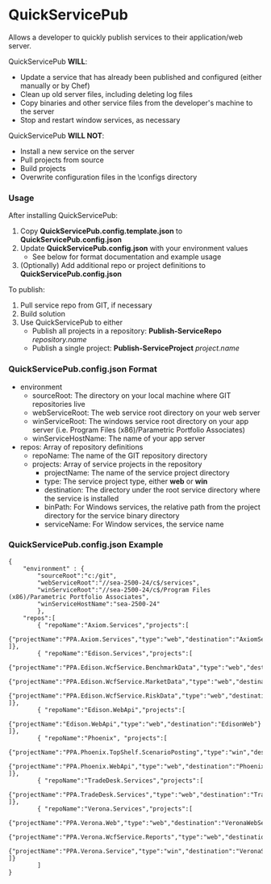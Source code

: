 # QuickServicePub
Allows a developer to quickly publish services to their application/web server.

QuickServicePub **WILL**:

* Update a service that has already been published and configured (either manually or by Chef)
* Clean up old server files, including deleting log files
* Copy binaries and other service files from the developer's machine to the server
* Stop and restart window services, as necessary

QuickServicePub **WILL NOT**:

* Install a new service on the server
* Pull projects from source
* Build projects
* Overwrite configuration files in the \configs directory

### Usage
After installing QuickServicePub:

1. Copy **QuickServicePub.config.template.json** to **QuickServicePub.config.json**
2. Update **QuickServicePub.config.json** with your environment values
   - See below for format documentation and example usage
3. (Optionally) Add additional repo or project definitions to **QuickServicePub.config.json**

To publish:

1. Pull service repo from GIT, if necessary
2. Build solution
3. Use QuickServicePub to either
   - Publish all projects in a repository: **Publish-ServiceRepo** _repository.name_
   - Publish a single project: **Publish-ServiceProject** _project.name_

### QuickServicePub.config.json Format

* environment
  * sourceRoot: The directory on your local machine where GIT repositories live
  * webServiceRoot: The web service root directory on your web server
  * winServiceRoot: The windows service root directory on your app server (i.e. Program Files (x86)/Parametric Portfolio Associates)
  * winServiceHostName: The name of your app server
* repos: Array of repository definitions
  * repoName: The name of the GIT repository directory
  * projects: Array of service projects in the repository
    * projectName: The name of the service project directory
    * type: The service project type, either **web** or **win**
    * destination: The directory under the root service directory where the service is installed
    * binPath: For Windows services, the relative path from the project directory for the service binary directory
    * serviceName: For Window services, the service name

### QuickServicePub.config.json Example

    {
        "environment" : {
            "sourceRoot":"c:/git",
            "webServiceRoot":"//sea-2500-24/c$/services",
            "winServiceRoot":"//sea-2500-24/c$/Program Files (x86)/Parametric Portfolio Associates",
            "winServiceHostName":"sea-2500-24"
            },
        "repos":[
            { "repoName":"Axiom.Services","projects":[ 
                {"projectName":"PPA.Axiom.Services","type":"web","destination":"AxiomService"} ]},
            { "repoName":"Edison.Services","projects":[
                {"projectName":"PPA.Edison.WcfService.BenchmarkData","type":"web","destination":"BenchmarkService"},
                {"projectName":"PPA.Edison.WcfService.MarketData","type":"web","destination":"EdisonMarketDataService"},
                {"projectName":"PPA.Edison.WcfService.RiskData","type":"web","destination":"EdisonRiskDataService"} ]},
            { "repoName":"Edison.WebApi","projects":[ 
                {"projectName":"Edison.WebApi","type":"web","destination":"EdisonWeb"} ]},
            { "repoName":"Phoenix", "projects":[ 
                {"projectName":"PPA.Phoenix.TopShelf.ScenarioPosting","type":"win","destination":"PhoenixScenarioPosting","binPath":"bin/debug","serviceName":"PPA.Phoenix.ScenarioPosting"},
                {"projectName":"PPA.Phoenix.WebApi","type":"web","destination":"PhoenixWebApi"} ]},
            { "repoName":"TradeDesk.Services","projects":[ 
                {"projectName":"PPA.TradeDesk.Services","type":"web","destination":"TradeDeskService"} ]},
            { "repoName":"Verona.Services","projects":[
                {"projectName":"PPA.Verona.Web","type":"web","destination":"VeronaWebService"},
                {"projectName":"PPA.Verona.WcfService.Reports","type":"web","destination":"VeronaReportsService"},
                {"projectName":"PPA.Verona.Service","type":"win","destination":"VeronaService","binPath":"bin/x86/debug","serviceName":"PPA.Verona.Service"} ]} 
            ]
    }

